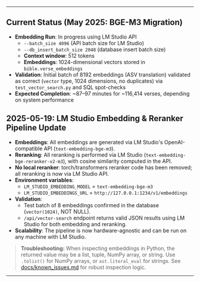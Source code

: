 ---

## Current Status (May 2025: BGE-M3 Migration)

- **Embedding Run**: In progress using LM Studio API
    - `--batch_size 4096` (API batch size for LM Studio)
    - `--db_insert_batch_size 2048` (database insert batch size)
    - **Context window**: 512 tokens
    - **Embeddings**: 1024-dimensional vectors stored in `bible.verse_embeddings`
- **Validation**: Initial batch of 8192 embeddings (ASV translation) validated as correct (`vector` type, 1024 dimensions, no duplicates) via `test_vector_search.py` and SQL spot-checks
- **Expected Completion**: ~87–97 minutes for ~116,414 verses, depending on system performance

## 2025-05-19: LM Studio Embedding & Reranker Pipeline Update

- **Embeddings**: All embeddings are generated via LM Studio's OpenAI-compatible API (`text-embedding-bge-m3`).
- **Reranking**: All reranking is performed via LM Studio (`text-embedding-bge-reranker-v2-m3`), with cosine similarity computed in the API.
- **No local reranker**: torch/transformers reranker code has been removed; all reranking is now via LM Studio API.
- **Environment variables**:
  - `LM_STUDIO_EMBEDDING_MODEL` = `text-embedding-bge-m3`
  - `LM_STUDIO_EMBEDDINGS_URL` = `http://127.0.0.1:1234/v1/embeddings`
- **Validation**:
  - Test batch of 8 embeddings confirmed in the database (`vector(1024)`, NOT NULL).
  - `/api/vector-search` endpoint returns valid JSON results using LM Studio for both embedding and reranking.
- **Scalability**: The pipeline is now hardware-agnostic and can be run on any machine with LM Studio.

> **Troubleshooting:** When inspecting embeddings in Python, the returned value may be a list, tuple, NumPy array, or string. Use `.tolist()` for NumPy arrays, or `ast.literal_eval` for strings. See [docs/known_issues.md](known_issues.md) for robust inspection logic.

--- 